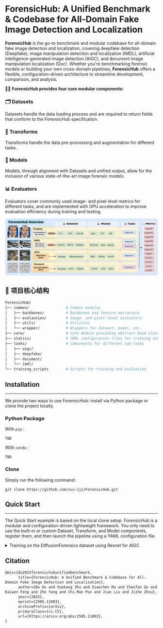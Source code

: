 # ForensicHub: A Unified Benchmark & Codebase for All-Domain Fake Image Detection and Localization

**ForensicHub** is the go-to benchmark and modular codebase for all-domain fake image detection and localization,
covering deepfake detection (Deepfake), image manipulation detection and localization (IMDL), artificial
intelligence-generated image detection (AIGC), and document image manipulation localization (Doc). Whether you're
benchmarking
forensic models or building your own cross-domain pipelines, **ForensicHub** offers a flexible, configuration-driven
architecture to streamline development, comparison, and analysis.

🕵️‍♂️ **ForensicHub provides four core modular components:**

### 🗂️ Datasets

Datasets handle the data loading process and are required to return fields that conform to the ForensicHub
specification.

### 🔧 Transforms

Transforms handle the data pre-processing and augmentation for different tasks.

### 🧠 Models

Models, through alignment with Datasets and unified output, allow for the inclusion of various
state-of-the-art image forensic models.

### 📊 Evaluators

Evaluators cover commonly used image- and pixel-level metrics for different tasks, and are implemented with GPU
acceleration to improve evaluation efficiency during training and testing.

![](./images/overview.png)

## 📁 项目核心结构

```bash
ForensicHub/
├── common/                 # Common modules
│   ├── backbones/          # Backbones and feature extractors
│   ├── evalaution/         # Image- and pixel-level evaluators
│   ├── utils/              # Utilities
│   └── wrapper/            # Wrappers for dataset, model, etc.
├── core/                   # Core module providing abstract base classes
├── statics/                # YAML configuration files for training and testing
├── tasks/                  # Components for different sub-tasks
│   ├── aigc/           
│   ├── deepfake/             
│   ├── document/            
│   └── imdl/     
└── training_scripts        # Scripts for training and evaluation
```

## Installation

---

We provide two ways to use ForensicHub: install via Python package or clone the project locally.

### Python Package

With `pip` :

```
TBD
```

With `conda` :

```
TBD
```

### Clone

Simply run the following command:

```
git clone https://github.com/scu-zjz/ForensicHub.git
```

## Quick Start

---

The Quick Start example is based on the local clone setup. ForensicHub is a modular and configuration-driven lightweight
framework. You only need to use the built-in or custom Dataset, Transform, and Model components, register them, and then
launch the pipeline using a YAML configuration file.

<details>
<summary>Training on the DiffusionForensics dataset using Resnet for AIGC</summary>

1. Dataset Preparation

Download the DiffusionForensics dataset from (https://github.com/ZhendongWang6/DIRE).
The experiment only uses the ImageNet portion. Format the data as JSON. ForensicHub does not restrict how the dataset is
loaded—just make sure the Dataset returns fields as defined in `\core\base_dataset.py` This means users are free to
implement their own loading logic. In this case, we
use `/tasks/aigc/datasets/label_dataset.py`, which expects a JSON with entries like with label of 0 and 1 representing a
image of real and generated:

```
[
  {
    "path": "/mnt/data3/public_datasets/AIGC/DiffusionForensics/images/train/imagenet/real/n03982430/ILSVRC2012_val_00039791.JPEG",
    "label": 0
  },
  {
    "path": "/mnt/data3/public_datasets/AIGC/DiffusionForensics/images/train/imagenet/real/n03982430/ILSVRC2012_val_00022594.JPEG",
    "label": 0
  },
  ...
]
```

2. Component Preparation

In this example, the **Model** is ResNet50, which is already registered in `/common/backbones/resnet.py`, so no extra
code is needed.。 **Transform**is also pre-registered and available in `/tasks/aigc/transforms/aigc_transforms.py`, providing basic
augmentations and ImageNet-standard normalization.

3. YAML Config & Training

ForensicHub supports lightweight configuration via YAML files. In this example, aside from data preparation, no
additional code is required.
Here is a sample training YAML `/statics/aigc/resnet_train.yaml`. The four components-**Model, Dataset, Transform, Evaluator**-are all initiated
via `init_config`：

```
# DDP
gpus: "4,5"
flag: train

# Log
log_dir: "./log/aigc_resnet_df_train"

# Task
if_predict_label: true
if_predict_mask: false

# Model
model:
  name: Resnet50
  # Model specific setting
  init_config:
    pretrained: true
    num_classes: 1

# Train dataset
train_dataset:
  name: AIGCLabelDataset
  dataset_name: DiffusionForensics_train
  init_config:
    image_size: 224
    path: /mnt/data1/public_datasets/AIGC/DiffusionForensics/images/train.json
#  Test dataset (one or many)
test_dataset:
  - name: AIGCLabelDataset
    dataset_name: DiffusionForensics_val
    init_config:
      image_size: 224
      path: /mnt/data1/public_datasets/AIGC/DiffusionForensics/images/val.json

# Transform
transform:
  name: AIGCTransform

# Evaluators
evaluator:
  - name: ImageF1
    init_config:
      threshold: 0.5

# Training related
batch_size: 768
test_batch_size: 128
epochs: 20
accum_iter: 1
record_epoch: 0  # Save the best only after record epoch.

# Test related
no_model_eval: false
test_period: 1

# Logging & TensorBoard
log_per_epoch_count: 20

# DDP & AMP settings
find_unused_parameters: false
use_amp: true

# Optimizer parameters
weight_decay: 0.05
lr: 1e-4
blr: 0.001
min_lr: 1e-5
warmup_epochs: 1

# Device and training control
device: "cuda"
seed: 42
resume: ""
start_epoch: 0
num_workers: 8
pin_mem: true

# Distributed training parameters
world_size: 1
local_rank: -1
dist_on_itp: false
dist_url: "env://"
```

After creating the YAML file, you can launch training using `statics/run.sh` after updating file paths. You can also
use`statics/batch_run.sh`
for batch experiments, which internally invokes multiple `run.sh` scripts. Testing works similarly and only requires
configuring the same four components.



</details>

## Citation

```
@misc{du2025forensichubunifiedbenchmark,
      title={ForensicHub: A Unified Benchmark & Codebase for All-Domain Fake Image Detection and Localization}, 
      author={Bo Du and Xuekang Zhu and Xiaochen Ma and Chenfan Qu and Kaiwen Feng and Zhe Yang and Chi-Man Pun and Jian Liu and Jizhe Zhou},
      year={2025},
      eprint={2505.11003},
      archivePrefix={arXiv},
      primaryClass={cs.CV},
      url={https://arxiv.org/abs/2505.11003}, 
}
```
